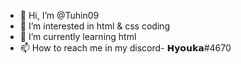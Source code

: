 - 👋 Hi, I’m @Tuhin09
- 👀 I’m interested in html & css coding
- 🌱 I’m currently learning html
- 📫 How to reach me in my discord- 𝗛𝘆𝗼𝘂𝗸𝗮#4670

<!---
Tuhin09/Tuhin09 is a ✨ special ✨ repository because its `README.md` (this file) appears on your GitHub profile.
You can click the Preview link to take a look at your changes.
--->
